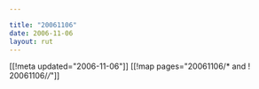 ```yaml
---

title: "20061106"
date: 2006-11-06
layout: rut
---
```


[[!meta updated="2006-11-06"]]
[[!map pages="20061106/* and ! 20061106/*/*"]]
